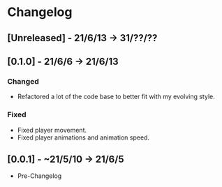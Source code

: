 
# Changelog

## [Unreleased] - 21/6/13 -> 31/??/??

## [0.1.0] - 21/6/6 -> 21/6/13
### Changed
- Refactored a lot of the code base to better fit with my evolving style.
### Fixed
- Fixed player movement.
- Fixed player animations and animation speed.

## [0.0.1] - ~21/5/10 -> 21/6/5
- Pre-Changelog